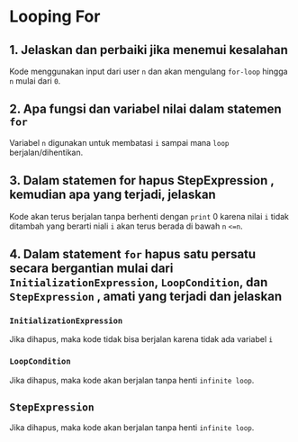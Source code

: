 # Looping For

## 1. Jelaskan dan perbaiki jika menemui kesalahan

Kode menggunakan input dari user `n` dan akan mengulang `for-loop` hingga `n` mulai dari `0`.

## 2. Apa fungsi dan variabel nilai dalam statemen `for`

Variabel `n` digunakan untuk membatasi `i` sampai mana `loop` berjalan/dihentikan.

## 3. Dalam statemen for hapus StepExpression , kemudian apa yang terjadi, jelaskan

Kode akan terus berjalan tanpa berhenti dengan `print` 0 karena nilai `i` tidak ditambah yang berarti niali `i` akan terus berada di bawah `n` `<=n`.

## 4. Dalam statement `for` hapus satu persatu secara bergantian mulai dari `InitializationExpression`, `LoopCondition`, dan `StepExpression` , amati yang terjadi dan jelaskan

### `InitializationExpression`

Jika dihapus, maka kode tidak bisa berjalan karena tidak ada variabel `i`

### `LoopCondition`

Jika dihapus, maka kode akan berjalan tanpa henti `infinite loop`.

## `StepExpression`

Jika dihapus, maka kode akan berjalan tanpa henti `infinite loop`.
